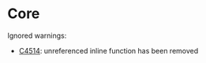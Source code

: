 # Core

Ignored warnings:
- [C4514](https://learn.microsoft.com/en-us/cpp/error-messages/compiler-warnings/compiler-warning-level-4-c4514?view=msvc-170): unreferenced inline function has been removed

